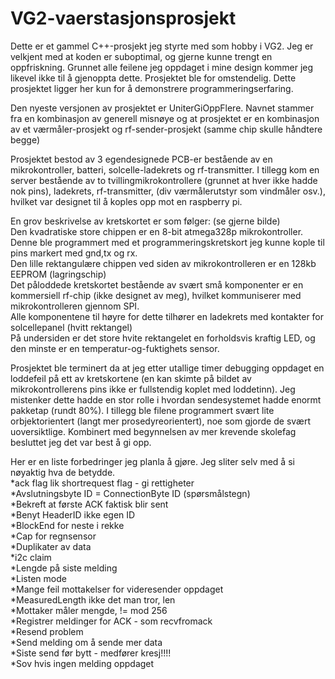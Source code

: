 # VG2-vaerstasjonsprosjekt
Dette er et gammel C++-prosjekt jeg styrte med som hobby i VG2. Jeg er velkjent med at koden er suboptimal, og gjerne kunne trengt en oppfriskning. Grunnet alle feilene jeg oppdaget i mine design kommer jeg likevel ikke til å gjenoppta dette. Prosjektet ble for omstendelig. Dette prosjektet ligger her kun for å demonstrere programmeringserfaring.

Den nyeste versjonen av prosjektet er UniterGiOppFlere. Navnet stammer fra en kombinasjon av generell misnøye og at prosjektet er en kombinasjon av et værmåler-prosjekt og rf-sender-prosjekt (samme chip skulle håndtere begge)  
  
Prosjektet bestod av 3 egendesignede PCB-er bestående av en mikrokontroller, batteri, solcelle-ladekrets og rf-transmitter. I tillegg kom en server bestående av to tvillingmikrokontrollere (grunnet at hver ikke hadde nok pins), ladekrets, rf-transmitter, (div værmålerutstyr som vindmåler osv.), hvilket var designet til å koples opp mot en raspberry pi.  
  
En grov beskrivelse av kretskortet er som følger: (se gjerne bilde)  
Den kvadratiske store chippen er en 8-bit atmega328p mikrokontroller. Denne ble programmert med et programmeringskretskort jeg kunne kople til pins markert med gnd,tx og rx.  
Den lille rektangulære chippen ved siden av mikrokontrolleren er en 128kb EEPROM (lagringschip)  
Det påloddede kretskortet bestående av svært små komponenter er en kommersiell rf-chip (ikke designet av meg), hvilket kommuniserer med mikrokontrolleren gjennom SPI.  
Alle komponentene til høyre for dette tilhører en ladekrets med kontakter for solcellepanel (hvitt rektangel)  
På undersiden er det store hvite rektangelet en forholdsvis kraftig LED, og den minste er en temperatur-og-fuktighets sensor.  
  
Prosjektet ble terminert da at jeg etter utallige timer debugging oppdaget en loddefeil på ett av kretskortene (en kan skimte på bildet av mikrokontrollerens pins ikke er fullstendig koplet med loddetinn). Jeg mistenker dette hadde en stor rolle i hvordan sendesystemet hadde enormt pakketap (rundt 80%). I tillegg ble filene programmert svært lite orbjektorientert (langt mer prosedyreorientert), noe som gjorde de svært uoversiktlige. Kombinert med begynnelsen av mer krevende skolefag besluttet jeg det var best å gi opp.  
  
Her er en liste forbedringer jeg planla å gjøre. Jeg sliter selv med å si nøyaktig hva de betydde.  
*ack flag lik shortrequest flag - gi rettigheter  
*Avslutningsbyte ID = ConnectionByte ID (spørsmålstegn)  
*Bekreft at første ACK faktisk blir sent  
*Benyt HeaderID ikke egen ID  
*BlockEnd for neste i rekke  
*Cap for regnsensor  
*Duplikater av data  
*i2c claim  
*Lengde på siste melding  
*Listen mode  
*Mange feil mottakelser for videresender oppdaget  
*MeasuredLength ikke det man tror, len  
*Mottaker måler mengde, != mod 256  
*Registrer meldinger for ACK - som recvfromack  
*Resend problem  
*Send melding om å sende mer data  
*Siste send før bytt - medfører kresj!!!!  
*Sov hvis ingen melding oppdaget  

